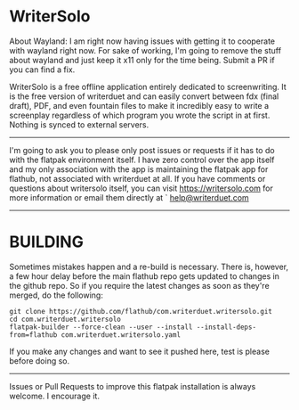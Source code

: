 # WriterSolo

About Wayland: I am right now having issues with getting it to cooperate with wayland right now. For sake of working, I'm going to remove the stuff about wayland and just keep it x11 only for the time being. Submit a PR if you can find a fix.

WriterSolo is a free offline application entirely dedicated to screenwriting. It is the free version of writerduet and can easily convert between fdx (final draft), PDF, and even fountain files to make it incredibly easy to write a screenplay regardless of which program you wrote the script in at first. Nothing is synced to external servers.

---

I'm going to ask you to please only post issues or requests if it has to do with the flatpak environment itself. I have zero control over the app itself and my only association with the app is maintaining the flatpak app for flathub, not associated with writerduet at all. If you have comments or questions about writersolo itself, you can visit https://writersolo.com for more information or email them directly at `
help@writerduet.com

---

# BUILDING
Sometimes mistakes happen and a re-build is necessary. There is, however, a few hour delay before the main flathub repo gets updated to changes in the github repo. So if you require the latest changes as soon as they're merged, do the following:  

```
git clone https://github.com/flathub/com.writerduet.writersolo.git  
cd com.writerduet.writersolo  
flatpak-builder --force-clean --user --install --install-deps-from=flathub com.writerduet.writersolo.yaml  
```

If you make any changes and want to see it pushed here, test is please before doing so.

---

Issues or Pull Requests to improve this flatpak installation is always welcome. I encourage it.
